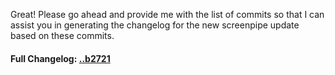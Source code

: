 Great! Please go ahead and provide me with the list of commits so that I can assist you in generating the changelog for the new screenpipe update based on these commits.

#### **Full Changelog:** [..b2721](https://github.com/mediar-ai/screenpipe/compare/..b2721)

